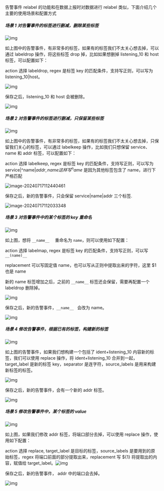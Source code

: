 告警事件 relabel 的功能和在数据上报时对数据进行 relabel 类似，下面介绍几个主要的使用场景和配置方式

##### **场景 1 对告警事件的标签进行删减，删除某些标签**

![img](http://download.flashcat.cloud/uPic/5eecdaf48460cde55ff344a279021d5238eed2ac5b1362b54a94cefac92b8e65b2bdfab878cb955439e8703ac5556d0d7fe9e90b550cdc484a0654be6fbfbdc9275201e154bd53f153db781ab54bf4dd6dd84e33fd71031ad788df21fd98061e.png)

如上图中的告警事件，有非常多的标签，如果有的标签我们不太关心想去掉，可以通过 labeldrop 操作，将这些标签 drop 掉，比如如果想删掉 listening_10 和 host 标签，可以配置如下：

action 选择 labeldrop, regex 是标签 key 的匹配条件，支持写正则，可以写为 listening_10|host。

![img](http://download.flashcat.cloud/uPic/5eecdaf48460cde55ff344a279021d5238eed2ac5b1362b54a94cefac92b8e65b2bdfab878cb955439e8703ac5556d0dfc7446a1f152f0de5391ffd517912103935bf579df97c45a18bfc402100b9ed27911790075a67b525769146d813d0b1f.png)

保存之后，listening_10 和 host 会被删除。

![img](http://download.flashcat.cloud/uPic/5eecdaf48460cde55ff344a279021d5238eed2ac5b1362b54a94cefac92b8e65b2bdfab878cb955439e8703ac5556d0d7c6a0f38d539d23bfe13ba1be54b2eb560500c2d6c17d92c925c5399406125525d940fa51d4aa0210872c2bb71eaaeab.png)

##### **场景 2 对告警事件的标签进行删减，只保留某些标签**

![img](http://download.flashcat.cloud/uPic/5eecdaf48460cde55ff344a279021d5238eed2ac5b1362b54a94cefac92b8e65b2bdfab878cb955439e8703ac5556d0d7fe9e90b550cdc484a0654be6fbfbdc9275201e154bd53f153db781ab54bf4dd6dd84e33fd71031ad788df21fd98061e-20240716163623474.png)

如上图中的告警事件，有非常多的标签，如果有的标签我们不太关心想去掉，只保留我们关心的标签，可以通过 labelkeep 操作，比如我们只想保留 service、name 和 addr 标签，可以配置如下：

action 选择 labelkeep, regex 是标签 key 的匹配条件，支持写正则，可以写为 service|^name$|addr, name 这样写 ^name$ 是因为其他标签包含了 name，进行下严格匹配

![image-20240717112440461](http://download.flashcat.cloud/uPic/image-20240717112440461.png)

保存之后，新的告警事件，只会保留 service|name|addr 三个标签.

![image-20240717112033348](http://download.flashcat.cloud/uPic/image-20240717112033348.png)

##### **场景 3 对告警事件中的某个标签的 key 重命名**

![img](http://download.flashcat.cloud/uPic/5eecdaf48460cde55ff344a279021d5238eed2ac5b1362b54a94cefac92b8e65b2bdfab878cb955439e8703ac5556d0dda1f8e63a7af05650bd323a2cc2f93b14383ac0aeb37a2c4ea921d6fb7c69dafc88a01f51ce8b4fa3b17ce1361c6c5db.png)

如上图，想将 `__name__  ` 重命名为 `name`，则可以使用如下配置：

action 选择 labelmap, regex 是标签 key 的匹配条件，支持写正则，可以写 `__(name)__`

replacement 可以写固定值 name，也可以写从正则中提取出来的字符，这里 $1 也是 name

新的 name 标签增加之后，之前的 `__name__` 标签还会保留，需要再配置一个 labeldrop 删除掉。

![img](http://download.flashcat.cloud/uPic/5eecdaf48460cde55ff344a279021d5238eed2ac5b1362b54a94cefac92b8e65b2bdfab878cb955439e8703ac5556d0d7d29b87164bd1ef6e44760523167081be94c892404e2358c288d9d2dd99ad666cfa51bbc0bf1eac73f7b3228700ac3ae.png)

保存之后，新的告警事件，`__name__ ` 会改为 name。

![img](http://download.flashcat.cloud/uPic/5eecdaf48460cde55ff344a279021d5238eed2ac5b1362b54a94cefac92b8e65b2bdfab878cb955439e8703ac5556d0da4d5c3d3025c6297378d55ef09185e722582813a78a177fecb5c1bc9c94f1db2f96bd235409cdb7419eae4d01f44dbbb.png)

##### **场景 4 修改告警事件，根据已有的标签，构建新的标签**

![img](http://download.flashcat.cloud/uPic/5eecdaf48460cde55ff344a279021d5238eed2ac5b1362b54a94cefac92b8e65b2bdfab878cb955439e8703ac5556d0dd2a47a113d102b8c30474dc31563308b821b1a62a0fe6b82d9b62769e9fddca19b7f3b04400c6db643a77e8ada3561aa.png)

如上图的告警事件，如果我们想构建一个包括了 ident+listening_10 内容新的标签，我们可以使用 replace 操作，将 ident+listening_10 合并到一起，target_label 是新的标签 key，separator 是连字符，source_labels 是用来构建新标签的标签。

![img](http://download.flashcat.cloud/uPic/5eecdaf48460cde55ff344a279021d5238eed2ac5b1362b54a94cefac92b8e65b2bdfab878cb955439e8703ac5556d0d01b1267c3bf01f6b59edef9677d1f9e97bb327a58e45651ea13dba56bbce541ed1d780bd4280bc8e4d17dc54c35c5919.png)

保存之后，新的告警事件，会有一个新的 addr 标签。

![img](http://download.flashcat.cloud/uPic/5eecdaf48460cde55ff344a279021d5238eed2ac5b1362b54a94cefac92b8e65b2bdfab878cb955439e8703ac5556d0ddf368fbc39e9272c90e6f5e457da8165f8e6450e1dd23c5378737b5a490f254d5dce735943b0e33a23b7f3618e040736.png)

##### **场景 5 修改告警事件中，某个标签的 value**

![img](http://download.flashcat.cloud/uPic/5eecdaf48460cde55ff344a279021d5238eed2ac5b1362b54a94cefac92b8e65b2bdfab878cb955439e8703ac5556d0dfba2d951131a07110b68fa843492e7fe0f62ef3c8596b0d9389ff1b851e2aa829d67fa1a1f45a8984bd6b5792c76823f.png)

如上图，如果我们修改 addr 标签，将端口部分去掉，可以使用 replace 操作，使用如下配置：

action 选择 replace, target_label 是目标的标签，source_labels 是要用到的原始标签，regex 将端口前面的部分提取出来，replacement 写 ${1} 将提取出的内容，赋值给 target_label。![img](http://download.flashcat.cloud/uPic/5eecdaf48460cde55ff344a279021d5238eed2ac5b1362b54a94cefac92b8e65b2bdfab878cb955439e8703ac5556d0db7556db413b5ebd91c5c1beee565fe8d12f1301ad7751b85b7f350c52d8f1a714fe93b6a4dbcaf5ac1308b3889bcd705.png)

保存之后，新的告警事件， addr 中的端口会去掉。

![img](http://download.flashcat.cloud/uPic/5eecdaf48460cde55ff344a279021d5238eed2ac5b1362b54a94cefac92b8e65b2bdfab878cb955439e8703ac5556d0d3363871b625c8750a15e16a5bdbe971331a13f62e19544813c611407bacc6ffcc9112bef15ce90b74513ce19c661fc97.png)
